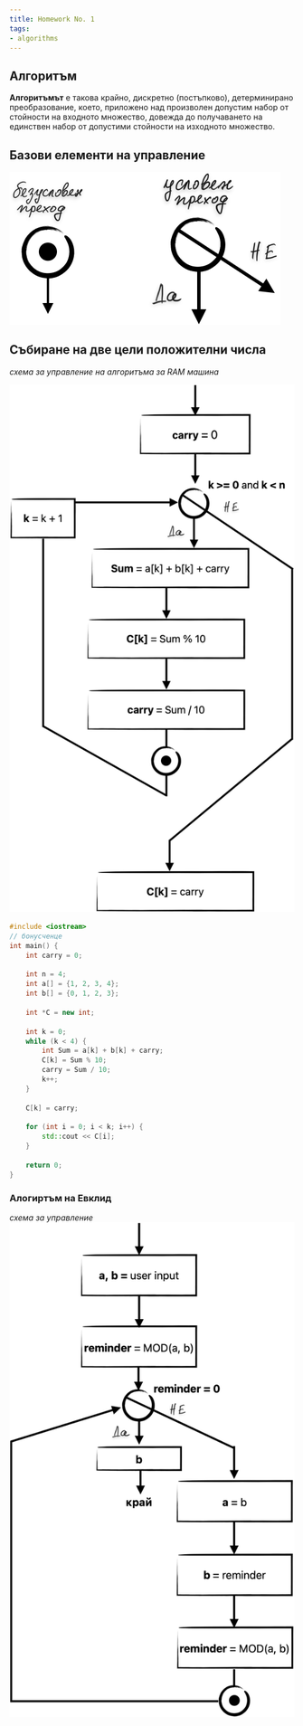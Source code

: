 ```yaml
---
title: Homework No. 1
tags: 
- algorithms
---
```


## Алгоритъм

**Алгоритъмът** е такова крайно, дискретно (постъпково), детерминирано преобразование, което, приложено над произволен допустим набор от стойности на входното множество, довежда до получаването на единствен набор от допустими стойности на изходното множество.

## Базови елементи на управление

![условен и безусловен преход](notes/assets/algorithms-hw-conditions-no-conditions.png#invert_W)

## Събиране на две цели положителни числа
*схема за управление на алгоритъма за RAM машина*

![събиране на две цели положителни числа](notes/assets/algorithms-hw-sum-two-numbers.png#invert_W)

```cpp
#include <iostream>
// бонусченце
int main() {  
    int carry = 0;  
  
    int n = 4;  
    int a[] = {1, 2, 3, 4};  
    int b[] = {0, 1, 2, 3};  
  
    int *C = new int;  
  
    int k = 0;  
    while (k < 4) {  
        int Sum = a[k] + b[k] + carry;  
        C[k] = Sum % 10;  
        carry = Sum / 10;  
        k++;  
    }  
  
    C[k] = carry;  
  
    for (int i = 0; i < k; i++) {  
        std::cout << C[i];  
    }  
  
    return 0;  
}
```

### Алогиртъм на Евклид
*схема за управление*
![алгоритъм на Евклид](notes/assets/algorithms-hw-euclidean-algorithm.png#invert_W)
